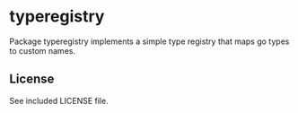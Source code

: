 # typeregistry

Package typeregistry implements a simple type registry that maps go types to custom names.

## License

See included LICENSE file.
